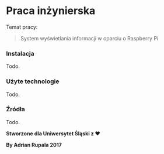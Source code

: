 # Praca inżynierska

Temat pracy:
>System wyświetlania informacji w oparciu o Raspberry Pi

### Instalacja

Todo.

### Użyte technologie

Todo.

### Źródła

Todo.  


**Stworzone dla Uniwersytet Śląski z ♥**

**By Adrian Rupala 2017**
